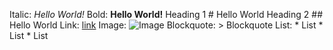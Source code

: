 Italic:         *Hello World!*
Bold:           **Hello World!**
Heading 1      # Hello World
Heading 2      ## Hello World
Link:           [link](github.com)
Image:          ![Image](https://github.githubassets.com/images/modules/logos_page/GitHub-Mark.png)
Blockquote:     > Blockquote
List:           * List * List * List
